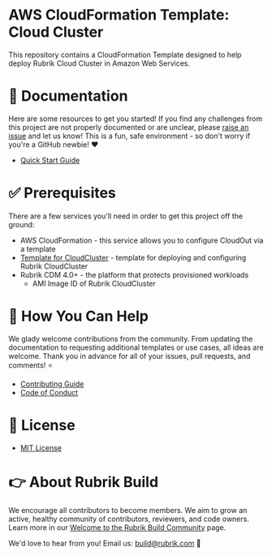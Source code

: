 # AWS CloudFormation Template: Cloud Cluster

This repository contains a CloudFormation Template designed to help deploy Rubrik Cloud Cluster in Amazon Web Services. 

# :blue_book: Documentation 

Here are some resources to get you started! If you find any challenges from this project are not properly documented or are unclear, please [raise an issue](https://github.com/rubrikinc/use-case-aws-cloudformation-template-cloudcluster/issues/new/choose) and let us know! This is a fun, safe environment - so don't worry if you're a GitHub newbie! :heart:

* [Quick Start Guide](/docs/quick-start.md)

# :white_check_mark: Prerequisites

There are a few services you'll need in order to get this project off the ground:

* AWS CloudFormation - this service allows you to configure CloudOut via a template
* [Template for CloudCluster](rubrik_cloudcluster.template) - template for deploying and configuring Rubrik CloudCluster
* Rubrik CDM 4.0+ - the platform that protects provisioned workloads
    - AMI Image ID of Rubrik CloudCluster
    
# :muscle: How You Can Help

We glady welcome contributions from the community. From updating the documentation to requesting additional templates or use cases, all ideas are welcome. Thank you in advance for all of your issues, pull requests, and comments! :star:

* [Contributing Guide](CONTRIBUTING.md)
* [Code of Conduct](CODE_OF_CONDUCT.md)

# :pushpin: License

* [MIT License](LICENSE)

# :point_right: About Rubrik Build

We encourage all contributors to become members. We aim to grow an active, healthy community of contributors, reviewers, and code owners. Learn more in our [Welcome to the Rubrik Build Community](https://github.com/rubrikinc/welcome-to-rubrik-build) page.

We'd love to hear from you! Email us: build@rubrik.com :love_letter:
